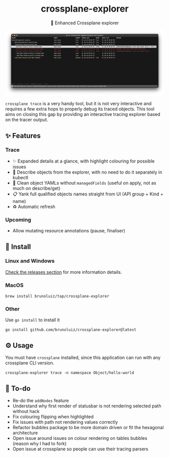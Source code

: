 <h1 align="center">
  crossplane-explorer
</h1>

<p align="center">
  🧰 Enhanced Crossplane explorer
</p>

![screenshot](./screenshot.png)

`crossplane trace` is a very handy tool, but it is not very interactive and requires a few extra
hops to properly debug its traced objects. This tool aims on closing this gap by providing
an interactive tracing explorer based on the tracer output.

## ✨ Features

### Trace

- ✨ Expanded details at a glance, with highlight colouring for possible issues
- 📖 Describe objects from the explorer, with no need to do it separately in kubectl
- 📖 Clean object YAMLs without `managedFields` (useful on apply, not as much on describe/get)
- 📋 Yank full qualified objects names straight from UI (API group + Kind + name)
- ♻️ Automatic refresh

### Upcoming

- Allow mutating resource annotations (pause, finaliser)

## 📀 Install

### Linux and Windows

[Check the releases section](https://github.com/brunoluiz/crossplane-explorer/releases) for more information details.

### MacOS

```
brew install brunoluiz/tap/crossplane-explorer
```

### Other

Use `go install` to install it

```
go install github.com/brunoluiz/crossplane-explorer@latest
```

## ⚙️ Usage

You must have `crossplane` installed, since this application can run with any crossplane CLI version.

```
crossplane-explorer trace -n namespace Object/hello-world
```

## 🧾 To-do

- Re-do the `addNodes` feature
- Understand why first render of statusbar is not rendering selected path without hack
- Fix colouring flipping when highlighted
- Fix issues with path not rendering values correctly
- Refactor bubbles package to be more domain driven or fit the hexagonal architecture
- Open issue around issues on colour rendering on tables bubbles (reason why I had to fork)
- Open issue at crossplane so people can use their tracing parsers
